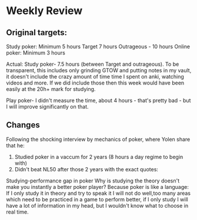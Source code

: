 
# Weekly Review
## Original targets: 

Study poker: Minimum 5 hours  Target 7 hours  Outrageous - 10 hours
Online poker: Minimum 3 hours

Actual: Study poker- 7.5 hours (between Target and outrageous). 
To be transparent, this includes only grinding GTOW and putting notes in my vault, it doesn't include the crazy amount of time time I spent on anki, watching videos and more.
If we did include those then this week would have been easily at the 20h+ mark for studying.

Play poker- I didn't measure the time, about 4 hours - that's pretty bad - but I will improve significantly on that.


## Changes
Following the shocking interview by mechanics of poker, where Yolen share that he:
1. Studied poker in a vaccum for 2 years (8 hours a day regime to begin with)
2. Didn't beat NL50 after those 2 years
with the exact quotes:

Studying-performance gap in poker
Why is studying the theory doesn't make you instantly a better poker player?
Because poker is like a language: If I only study it in theory and try to speak it I will not do well,too many areas which need to be practiced in a game to perform better, if I only study I will have a lot of information in my head, but I wouldn't know what to choose in real time.
